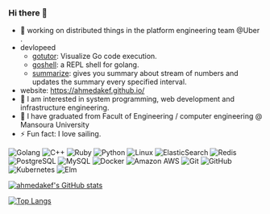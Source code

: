 ### Hi there 👋

<!--
**ahmedakef/ahmedakef** is a ✨ _special_ ✨ repository because its `README.md` (this file) appears on your GitHub profile.
-->

- 🔭 working on distributed things in the platform engineering team @Uber .
- devlopeed
    - [gotutor](https://github.com/ahmedakef/gotutor): Visualize Go code execution.
    - [goshell](https://github.com/ahmedakef/goshell): a REPL shell for golang.
    - [summarize](https://github.com/ahmedakef/summarize): gives you summary about stream of numbers and updates the summary every specified interval.
- website: https://ahmedakef.github.io/
- 🤔 I am interested in system programming, web development and infrastructure engineering.
- 🌱 I have graduated from Facult of Engineering / computer engineering @ Mansoura University
- ⚡ Fun fact: I love sailing.

![Golang](https://img.shields.io/badge/-Golang-gray?style=flat-square&logo=Go)
![C++](https://img.shields.io/badge/-C++-00599C?style=flat-square&logo=c)
![Ruby](https://img.shields.io/badge/-Ruby-red?style=flat-square&logo=Ruby)
![Python](https://img.shields.io/badge/-Python-black?style=flat-square&logo=Python)
![Linux](https://img.shields.io/badge/-Linux-gray?style=flat-square&logo=linux)
![ElasticSearch](https://img.shields.io/badge/-ElasticSearch-005571?style=flat-square&logo=elasticsearch)
![Redis](https://img.shields.io/badge/-Redis-gray?style=flat-square&logo=Redis)
![PostgreSQL](https://img.shields.io/badge/-PostgreSQL-336791?style=flat-square&logo=postgresql)
![MySQL](https://img.shields.io/badge/-MySQL-gray?style=flat-square&logo=mysql)
![Docker](https://img.shields.io/badge/-Docker-black?style=flat-square&logo=docker)
![Amazon AWS](https://img.shields.io/badge/Amazon%20AWS-232F3E?style=flat-square&logo=amazon-aws)
![Git](https://img.shields.io/badge/-Git-black?style=flat-square&logo=git)
![GitHub](https://img.shields.io/badge/-GitHub-181717?style=flat-square&logo=github)
![Kubernetes](https://img.shields.io/badge/-Kubernetes-gray?style=flat-square&logo=kubernetes)
![Elm](https://img.shields.io/badge/Elm-1293D8?logo=elm&logoColor=fff)



[![ahmedakef's GitHub stats](https://github-readme-stats.vercel.app/api?username=ahmedakef&count_private=true&show_icons=true&include_all_commits=true)](https://github.com/anuraghazra/github-readme-stats)

[![Top Langs](https://github-readme-stats.vercel.app/api/top-langs/?username=ahmedakef)](https://github.com/anuraghazra/github-readme-stats)

